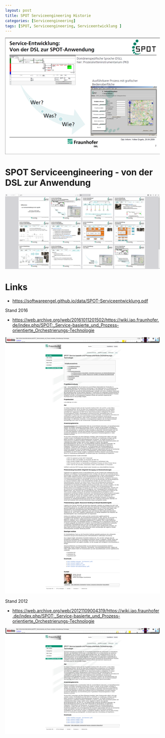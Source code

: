 ```yaml
---
layout: post
title: SPOT Serviceengineering Historie 
categories: [Serviceengineering]
tags: [SPOT, Serviceengineering, Serviceentwicklung ]
---
```

![](../pics/20230707144303_fhg_iml_spot_.png)

# SPOT Serviceengineering - von der DSL zur Anwendung 

![](../pics/20230707141530_spot_srchiv.png)

# Links 
- <https://softwareengel.github.io/data/SPOT-Serviceentwicklung.pdf>

Stand 2016 
- <https://web.archive.org/web/20161011201502/https://wiki.iao.fraunhofer.de/index.php/SPOT:_Service-basierte_und_Prozess-orientierte_Orchestrierungs-Technologie>

![](../pics/20230713110615_spot_2016.png)

Stand 2012

- <https://web.archive.org/web/20121109004319/https://wiki.iao.fraunhofer.de/index.php/SPOT:_Service-basierte_und_Prozess-orientierte_Orchestrierungs-Technologie>

![](../pics/20230713110551_spot_2012.png)